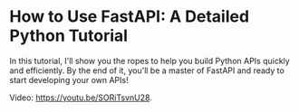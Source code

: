 # How to Use FastAPI: A Detailed Python Tutorial

In this tutorial, I'll show you the ropes to help you build Python APIs quickly and efficiently. By the end of it, you'll be a master of FastAPI and ready to start developing your own APIs!

Video: https://youtu.be/SORiTsvnU28.
